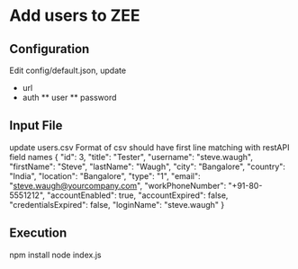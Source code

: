 Add users to ZEE
===================================


Configuration
------------
Edit config/default.json, update
* url
* auth
** user
** password

Input File 
------------
update users.csv
Format of csv should have first line matching with restAPI field names
{
  "id": 3,
  "title": "Tester",
  "username": "steve.waugh",
  "firstName": "Steve",
  "lastName": "Waugh",
  "city": "Bangalore",
  "country": "India",
  "location": "Bangalore",
  "type": "1",
  "email": "steve.waugh@yourcompany.com",
  "workPhoneNumber": "+91-80-5551212",
  "accountEnabled": true,
  "accountExpired": false,
  "credentialsExpired": false,
  "loginName": "steve.waugh"
}

Execution
------------
npm install
node index.js

